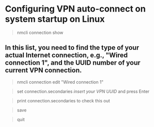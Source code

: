 # Configuring VPN auto-connect on system startup on Linux

>nmcli connection show

## In this list, you need to find the type of your actual Internet connection, e.g., "Wired connection 1", and the UUID number of your current VPN connection.

>nmcli connection edit "Wired connection 1" 

>set connection.secondaries *insert your VPN UUID* and press Enter

>print connection.secondaries to check this out

>save

>quit
